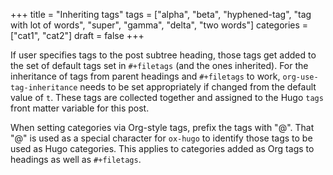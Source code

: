 +++
title = "Inheriting tags"
tags = ["alpha", "beta", "hyphened-tag", "tag with lot of words", "super", "gamma", "delta", "two words"]
categories = ["cat1", "cat2"]
draft = false
+++

If user specifies tags to the post subtree heading, those tags get
added to the set of default tags set in `#+filetags` (and the ones
inherited). For the inheritance of tags from parent headings and
`#+filetags` to work, `org-use-tag-inheritance` needs to be set
appropriately if changed from the default value of `t`. These tags are
collected together and assigned to the Hugo `tags` front matter
variable for this post.

When setting categories via Org-style tags, prefix the tags with
"@". That "@" is used as a special character for `ox-hugo` to identify
those tags to be used as Hugo categories. This applies to categories
added as Org tags to headings as well as `#+filetags`.
